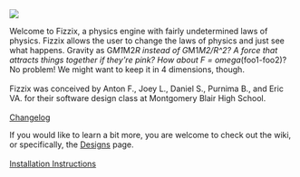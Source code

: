<img src='http://i39.tinypic.com/11awvlv.png'>

Welcome to Fizzix, a physics engine with fairly undetermined laws of physics. Fizzix allows the user to change the laws of physics and just see what happens. Gravity as G*M1*M2*R instead of G*M1*M2/R^2? A force that attracts things together if they're pink? How about F = omega<code>*</code>(foo1-foo2)? No problem! We might want to keep it in 4 dimensions, though.<br>
<br>
Fizzix was conceived by Anton F., Joey L., Daniel S., Purnima B., and Eric VA. for their software design class at Montgomery Blair High School.<br>
<br>
<a href='http://code.google.com/p/fizzix/updates/list'>Changelog</a>

If you would like to learn a bit more, you are welcome to check out the wiki, or specifically, the <a href='Designs.md'>Designs</a> page.<br>
<br>
<a href='Install.md'>Installation Instructions</a>